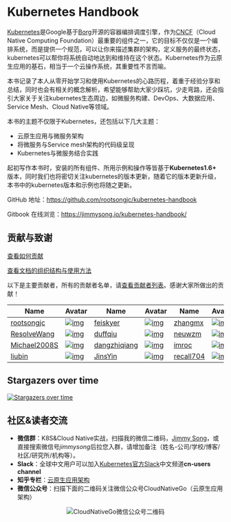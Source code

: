 # Kubernetes Handbook

[Kubernetes](http://kubernetes.io)是Google基于[Borg](https://research.google.com/pubs/pub43438.html)开源的容器编排调度引擎，作为[CNCF](http://cncf.io)（Cloud Native Computing Foundation）最重要的组件之一，它的目标不仅仅是一个编排系统，而是提供一个规范，可以让你来描述集群的架构，定义服务的最终状态，kubernetes可以帮你将系统自动地达到和维持在这个状态。Kubernetes作为云原生应用的基石，相当于一个云操作系统，其重要性不言而喻。

本书记录了本人从零开始学习和使用Kubernetes的心路历程，着重于经验分享和总结，同时也会有相关的概念解析，希望能够帮助大家少踩坑，少走弯路，还会指引大家关于关注kubernetes生态周边，如微服务构建、DevOps、大数据应用、Service Mesh、Cloud Native等领域。

本书的主题不仅限于Kubernetes，还包括以下几大主题：

- 云原生应用与微服务架构
- 将微服务与Service mesh架构的代码级呈现
- Kubernetes与微服务结合实践

起初写作本书时，安装的所有组件、所用示例和操作等皆基于**Kubernetes1.6+** 版本，同时我们也将密切关注kubernetes的版本更新，随着它的版本更新升级，本书中的kubernetes版本和示例也将随之更新。

GitHub 地址：https://github.com/rootsongjc/kubernetes-handbook

Gitbook 在线浏览：https://jimmysong.io/kubernetes-handbook/

## 贡献与致谢

[查看如何贡献](https://github.com/rootsongjc/kubernetes-handbook/blob/master/CONTRIBUTING.md)

[查看文档的组织结构与使用方法](https://github.com/rootsongjc/kubernetes-handbook/blob/master/CODE_OF_CONDUCT.md)

以下是主要贡献者，所有的贡献者名单，请[查看贡献者列表](https://github.com/rootsongjc/kubernetes-handbook/graphs/contributors)。感谢大家所做出的贡献！

| Name                                            | Avatar                                                       | Name                                            | Avatar                                                       | Name                                      | Avatar                                                       |
| ----------------------------------------------- | ------------------------------------------------------------ | ----------------------------------------------- | ------------------------------------------------------------ | ----------------------------------------- | ------------------------------------------------------------ |
| [rootsongjc](https://github.com/rootsongjc)     | [![img](https://avatars3.githubusercontent.com/u/3328185?v=3&s=60)](https://avatars3.githubusercontent.com/u/3328185?v=3&s=60) | [feiskyer](https://github.com/feiskyer)         | [![img](https://avatars3.githubusercontent.com/u/676637?v=3&s=60)](https://avatars3.githubusercontent.com/u/676637?v=3&s=60) | [zhangmx](https://github.com/zhangmx)     | [![img](https://avatars2.githubusercontent.com/u/1308646?v=3&s=60)](https://avatars2.githubusercontent.com/u/1308646?v=3&s=60) |
| [ResolveWang](https://github.com/ResolveWang)   | [![img](https://avatars3.githubusercontent.com/u/8018776?v=3&s=60)](https://avatars3.githubusercontent.com/u/8018776?v=3&s=60) | [duffqiu](https://github.com/duffqiu)           | [![img](https://avatars1.githubusercontent.com/u/5739682?v=3&s=60)](https://avatars1.githubusercontent.com/u/5739682?v=3&s=60) | [neuwzm](https://github.com/neuwzm)       | [![img](https://avatars1.githubusercontent.com/u/17195865?v=3&s=60)](https://avatars1.githubusercontent.com/u/17195865?v=3&s=60) |
| [Michael2008S](https://github.com/Michael2008S) | [![img](https://avatars3.githubusercontent.com/u/1240769?v=3&s=60)](https://avatars3.githubusercontent.com/u/1240769?v=3&s=60) | [dangzhiqiang](https://github.com/dangzhiqiang) | [![img](https://avatars3.githubusercontent.com/u/5242135?v=3&s=60)](https://avatars3.githubusercontent.com/u/5242135?v=3&s=60) | [imroc](https://github.com/imroc)         | [![img](https://avatars3.githubusercontent.com/u/7448852?v=3&s=60)](https://avatars3.githubusercontent.com/u/7448852?v=3&s=60) |
| [liubin](https://github.com/liubin)             | [![img](https://avatars3.githubusercontent.com/u/1212008?v=3&s=60)](https://avatars3.githubusercontent.com/u/1212008?v=3&s=60) | [JinsYin](https://github.com/JinsYin)           | [![img](https://avatars3.githubusercontent.com/u/12714609?v=3&s=60)](https://avatars3.githubusercontent.com/u/12714609?v=3&s=60) | [recall704](https://github.com/recall704) | [![img](https://avatars3.githubusercontent.com/u/7451408?v=3&s=60)](https://avatars3.githubusercontent.com/u/7451408?v=3&s=60) |

## Stargazers over time

[![Stargazers over time](https://starcharts.herokuapp.com/rootsongjc/kubernetes-handbook.svg)](https://starcharts.herokuapp.com/rootsongjc/kubernetes-handbook)

## 社区&读者交流

- **微信群**：K8S&Cloud Native实战，扫描我的微信二维码，[Jimmy Song](http://jimmysong.io/about)，或直接搜索微信号*jimmysong*后拉您入群，请增加备注（姓名-公司/学校/博客/社区/研究所/机构等）。
- **Slack**：全球中文用户可以加入[Kubernetes官方Slack](http://slack.k8s.io)中文频道**cn-users channel**
- **知乎专栏**：[云原生应用架构](https://zhuanlan.zhihu.com/cloud-native)
- **微信公众号**：扫描下面的二维码关注微信公众号CloudNativeGo（云原生应用架构）

<p align="center">
  <img src="https://github.com/rootsongjc/kubernetes-handbook/blob/master/images/cloud-native-go-wechat-qr-code.jpg?raw=true" alt="CloudNativeGo微信公众号二维码"/>
</p>